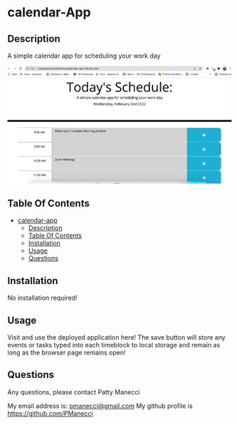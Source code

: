 # calendar-App

## Description

A simple calendar app for scheduling your work day


![screenshot](assets/calendar-screenshot.png)


## Table Of Contents

- [calendar-app](#calendar-app)
  - [Description](#description)
  - [Table Of Contents](#table-of-contents)
  - [Installation](#installation)
  - [Usage](#usage)
  - [Questions](#questions)

## Installation

No installation required! 

## Usage

Visit and use the deployed application here! The save button will store any events or tasks typed into each timeblock to local storage and remain as long as the browser page remains open!
  
## Questions

Any questions, please contact Patty Manecci

My email address is: pmanecci@gmail.com
My github profile is https://github.com/PManecci
